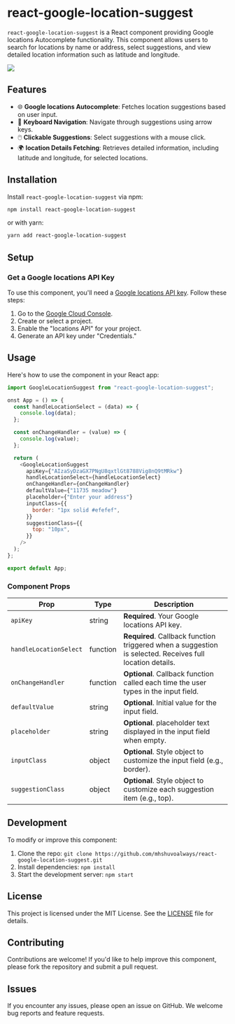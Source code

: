 # react-google-location-suggest

`react-google-location-suggest` is a React component providing Google locations Autocomplete functionality. This component allows users to search for locations by name or address, select suggestions, and view detailed location information such as latitude and longitude.

<img src="https://res.cloudinary.com/mhshuvoalways/image/upload/v1731344830/portfolio/react-google-location-suggest.png"/>

## Features

- 🌐 **Google locations Autocomplete**: Fetches location suggestions based on user input.
- 🎯 **Keyboard Navigation**: Navigate through suggestions using arrow keys.
- 🖱️ **Clickable Suggestions**: Select suggestions with a mouse click.
- 🌍 **location Details Fetching**: Retrieves detailed information, including latitude and longitude, for selected locations.

## Installation

Install `react-google-location-suggest` via npm:

```bash
npm install react-google-location-suggest
```

or with yarn:

```bash
yarn add react-google-location-suggest
```

## Setup

### Get a Google locations API Key

To use this component, you'll need a [Google locations API key](https://developers.google.com/maps/gmp-get-started). Follow these steps:

1. Go to the [Google Cloud Console](https://console.cloud.google.com/).
2. Create or select a project.
3. Enable the "locations API" for your project.
4. Generate an API key under "Credentials."

## Usage

Here's how to use the component in your React app:

```javascript
import GoogleLocationSuggest from "react-google-location-suggest";

onst App = () => {
  const handleLocationSelect = (data) => {
    console.log(data);
  };

  const onChangeHandler = (value) => {
    console.log(value);
  };

  return (
    <GoogleLocationSuggest
      apiKey={"AIzaSyDzaGX7PNgU8qxtlGt8788Vig8nQ9tMRkw"}
      handleLocationSelect={handleLocationSelect}
      onChangeHandler={onChangeHandler}
      defaultValue={"11735 meadow"}
      placeholder={"Enter your address"}
      inputClass={{
        border: "1px solid #efefef",
      }}
      suggestionClass={{
        top: "10px",
      }}
    />
  );
};

export default App;
```

### Component Props

| Prop                   | Type     | Description                                                                                              |
| ---------------------- | -------- | -------------------------------------------------------------------------------------------------------- |
| `apiKey`               | string   | **Required**. Your Google locations API key.                                                             |
| `handleLocationSelect` | function | **Required**. Callback function triggered when a suggestion is selected. Receives full location details. |
| `onChangeHandler`      | function | **Optional**. Callback function called each time the user types in the input field.                      |
| `defaultValue`         | string   | **Optional**. Initial value for the input field.                                                         |
| `placeholder`          | string   | **Optional**. placeholder text displayed in the input field when empty.                                  |
| `inputClass`           | object   | **Optional**. Style object to customize the input field (e.g., border).                                  |
| `suggestionClass`      | object   | **Optional**. Style object to customize each suggestion item (e.g., top).                                |

## Development

To modify or improve this component:

1. Clone the repo: `git clone https://github.com/mhshuvoalways/react-google-location-suggest.git`
2. Install dependencies: `npm install`
3. Start the development server: `npm start`

## License

This project is licensed under the MIT License. See the [LICENSE](LICENSE) file for details.

## Contributing

Contributions are welcome! If you'd like to help improve this component, please fork the repository and submit a pull request.

## Issues

If you encounter any issues, please open an issue on GitHub. We welcome bug reports and feature requests.
